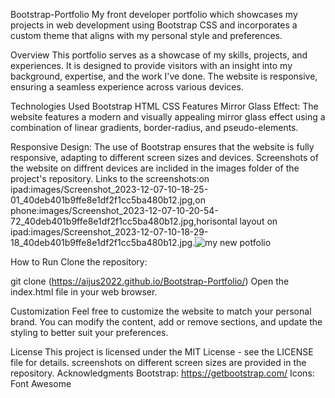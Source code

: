  Bootstrap-Portfolio
My front developer portfolio which showcases my projects in web development using Bootstrap CSS and incorporates a custom theme that aligns with my personal style and preferences.

Overview
This portfolio serves as a showcase of my skills, projects, and experiences. It is designed to provide visitors with an insight into my background, expertise, and the work I've done. The website is responsive, ensuring a seamless experience across various devices.

Technologies Used
Bootstrap
HTML
CSS
Features
Mirror Glass Effect: The website features a modern and visually appealing mirror glass effect using a combination of linear gradients, border-radius, and pseudo-elements.

Responsive Design: The use of Bootstrap ensures that the website is fully responsive, adapting to different screen sizes and devices.
Screenshots of the website on diffrent devices are inclided in the images folder of the project's repository. Links to the screenshots:on ipad:images/Screenshot_2023-12-07-10-18-25-01_40deb401b9ffe8e1df2f1cc5ba480b12.jpg,on phone:images/Screenshot_2023-12-07-10-20-54-72_40deb401b9ffe8e1df2f1cc5ba480b12.jpg,horisontal layout on ipad:images/Screenshot_2023-12-07-10-18-29-18_40deb401b9ffe8e1df2f1cc5ba480b12.jpg.![my new potfolio](https://github.com/Aijus2022/Bootstrap-Portfolio/assets/109210016/d8806aaf-e699-4d94-8fcf-bc3dce3b5c4d)

How to Run
Clone the repository:

git clone (https://aijus2022.github.io/Bootstrap-Portfolio/)
Open the index.html file in your web browser.

Customization
Feel free to customize the website to match your personal brand. You can modify the content, add or remove sections, and update the styling to better suit your preferences.

License
This project is licensed under the MIT License - see the LICENSE file for details.
screenshots on different screen sizes are provided in the repository.
Acknowledgments
Bootstrap: https://getbootstrap.com/
Icons: Font Awesome
